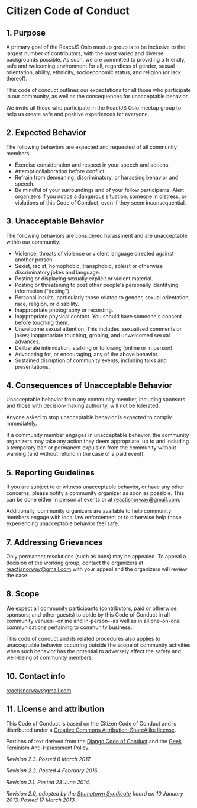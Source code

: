 # Citizen Code of Conduct

## 1. Purpose

A primary goal of the ReactJS Oslo meetup group is to be inclusive to the largest number of contributors, with the most varied and diverse backgrounds possible. As such, we are committed to providing a friendly, safe and welcoming environment for all, regardless of gender, sexual orientation, ability, ethnicity, socioeconomic status, and religion (or lack thereof).

This code of conduct outlines our expectations for all those who participate in our community, as well as the consequences for unacceptable behavior.

We invite all those who participate in the ReactJS Oslo meetup group to help us create safe and positive experiences for everyone.

## 2. Expected Behavior

The following behaviors are expected and requested of all community members:

-   Exercise consideration and respect in your speech and actions.
-   Attempt collaboration before conflict.
-   Refrain from demeaning, discriminatory, or harassing behavior and speech.
-   Be mindful of your surroundings and of your fellow participants. Alert organizers if you notice a dangerous situation, someone in distress, or violations of this Code of Conduct, even if they seem inconsequential.

## 3. Unacceptable Behavior

The following behaviors are considered harassment and are unacceptable within our community:

-   Violence, threats of violence or violent language directed against another person.
-   Sexist, racist, homophobic, transphobic, ableist or otherwise discriminatory jokes and language.
-   Posting or displaying sexually explicit or violent material.
-   Posting or threatening to post other people's personally identifying information ("doxing").
-   Personal insults, particularly those related to gender, sexual orientation, race, religion, or disability.
-   Inappropriate photography or recording.
-   Inappropriate physical contact. You should have someone's consent before touching them.
-   Unwelcome sexual attention. This includes, sexualized comments or jokes; inappropriate touching, groping, and unwelcomed sexual advances.
-   Deliberate intimidation, stalking or following (online or in person).
-   Advocating for, or encouraging, any of the above behavior.
-   Sustained disruption of community events, including talks and presentations.

## 4. Consequences of Unacceptable Behavior

Unacceptable behavior from any community member, including sponsors and those with decision-making authority, will not be tolerated.

Anyone asked to stop unacceptable behavior is expected to comply immediately.

If a community member engages in unacceptable behavior, the community organizers may take any action they deem appropriate, up to and including a temporary ban or permanent expulsion from the community without warning (and without refund in the case of a paid event).

## 5. Reporting Guidelines

If you are subject to or witness unacceptable behavior, or have any other concerns, please notify a community organizer as soon as possible. This can be done either in person at events or at reactjsnorway@gmail.com.

Additionally, community organizers are available to help community members engage with local law enforcement or to otherwise help those experiencing unacceptable behavior feel safe.

## 7. Addressing Grievances

Only permanent resolutions (such as bans) may be appealed. To appeal a decision of the working group, contact the organizers at reactjsnorway@gmail.com with your appeal and the organizers will review the case.

## 8. Scope

We expect all community participants (contributors, paid or otherwise; sponsors; and other guests) to abide by this Code of Conduct in all community venues--online and in-person--as well as in all one-on-one communications pertaining to community business.

This code of conduct and its related procedures also applies to unacceptable behavior occurring outside the scope of community activities when such behavior has the potential to adversely affect the safety and well-being of community members.

## 10. Contact info

reactjsnorway@gmail.com

## 11. License and attribution

This Code of Conduct is based on the Citizen Code of Conduct and is distributed under a [Creative Commons Attribution-ShareAlike license](https://creativecommons.org/licenses/by-sa/3.0/).

Portions of text derived from the [Django Code of Conduct](https://www.djangoproject.com/conduct/) and the [Geek Feminism Anti-Harassment Policy](http://geekfeminism.wikia.com/wiki/Conference_anti-harassment/Policy).

_Revision 2.3. Posted 6 March 2017._

_Revision 2.2. Posted 4 February 2016._

_Revision 2.1. Posted 23 June 2014._

_Revision 2.0, adopted by the [Stumptown Syndicate](http://stumptownsyndicate.org) board on 10 January 2013. Posted 17 March 2013._
